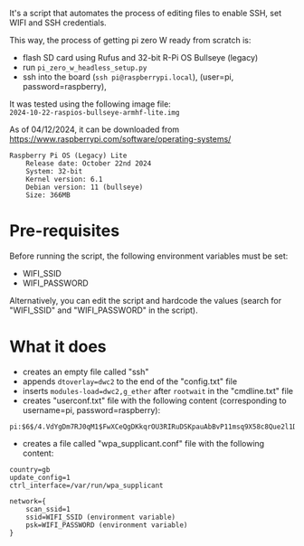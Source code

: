 
It's a script that automates the process of editing files to enable SSH, set WIFI and SSH credentials.

This way, the process of getting pi zero W ready from scratch is:
* flash SD card using Rufus and 32-bit R-Pi OS Bullseye (legacy)  
* run `pi_zero_w_headless_setup.py`  
* ssh into the board (`ssh pi@raspberrypi.local`), (user=pi, password=raspberry),   

It was tested using the following image file:  
`2024-10-22-raspios-bullseye-armhf-lite.img`

As of 04/12/2024, it can be downloaded from https://www.raspberrypi.com/software/operating-systems/
```
Raspberry Pi OS (Legacy) Lite
    Release date: October 22nd 2024
    System: 32-bit
    Kernel version: 6.1
    Debian version: 11 (bullseye)
    Size: 366MB
```

# Pre-requisites
Before running the script, the following environment variables must be set:
* WIFI_SSID   
* WIFI_PASSWORD  

Alternatively, you can edit the script and hardcode the values (search for "WIFI_SSID" and "WIFI_PASSWORD" in the script).

# What it does
* creates an empty file called "ssh"  
* appends `dtoverlay=dwc2` to the end of the "config.txt" file  
* inserts `modules-load=dwc2,g_ether` after `rootwait` in the "cmdline.txt" file  
* creates "userconf.txt" file with the following content (corresponding to username=pi, password=raspberry):  
```
pi:$6$/4.VdYgDm7RJ0qM1$FwXCeQgDKkqrOU3RIRuDSKpauAbBvP11msq9X58c8Que2l1Dwq3vdJMgiZlQSbEXGaY5esVHGBNbCxKLVNqZW1
```
* creates a file called "wpa_supplicant.conf" file with the following content:  
```
country=gb
update_config=1
ctrl_interface=/var/run/wpa_supplicant

network={
    scan_ssid=1
    ssid=WIFI_SSID (environment variable)
    psk=WIFI_PASSWORD (environment variable)
}
```

